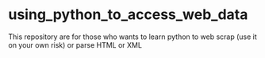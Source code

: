 # using_python_to_access_web_data
This repository are for those who wants to learn python to web scrap (use it on your own risk) or parse HTML or XML
